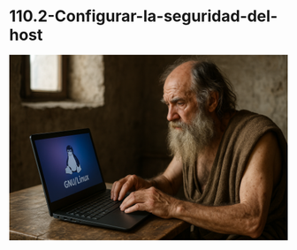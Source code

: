 # 110.2-Configurar-la-seguridad-del-host
![LPI Logo](../../../../wallpaper/diogenes_linux.png "Buscando al hombre nuevo")
